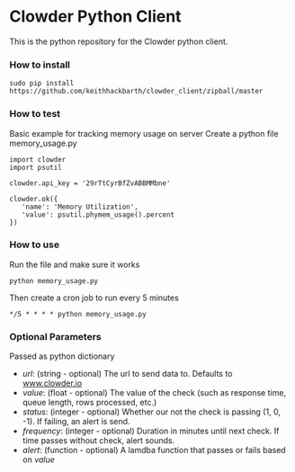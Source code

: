# Clowder Python Client

This is the python repository for the Clowder python client.

### How to install
```
sudo pip install https://github.com/keithhackbarth/clowder_client/zipball/master
```


### How to test

Basic example for tracking memory usage on server
Create a python file memory_usage.py

```
import clowder
import psutil

clowder.api_key = '29rTtCyrBfZvABBMMbne'

clowder.ok({
   'name': 'Memory Utilization',
   'value': psutil.phymem_usage().percent
})
```

### How to use

Run the file and make sure it works

```
python memory_usage.py
```

Then create a cron job to run every 5 minutes

```
*/5 * * * * python memory_usage.py
```

### Optional Parameters

Passed as python dictionary

- *url*: (string - optional) The url to send data to. Defaults to www.clowder.io
- *value*: (float - optional) The value of the check (such as response time, queue length, rows processed, etc.)
- *status*: (integer - optional) Whether our not the check is passing (1, 0, -1). If failing, an alert is send.
- *frequency*: (integer - optional) Duration in minutes until next check. If time passes without check, alert sounds.
- *alert*: (function - optional) A lamdba function that passes or fails based on *value*

